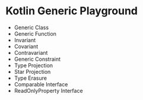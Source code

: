 # Kotlin Generic Playground

- Generic Class
- Generic Function
- Invariant
- Covariant
- Contravariant
- Generic Constraint
- Type Projection
- Star Projection
- Type Erasure
- Comparable Interface
- ReadOnlyProperty Interface
